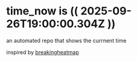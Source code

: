 # time_now is (( 2025-09-26T19:00:00.304Z ))

an automated repo that shows the currnent time

inspired by [breakingheatmap](https://github.com/breakingheatmap/breakingheatmap)
